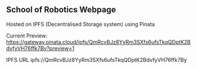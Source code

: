 ## School of Robotics Webpage
Hosted on IPFS (Decentralised Storage system) using Pinata

Current Preview:
https://gateway.pinata.cloud/ipfs/QmRcvBJz8YyRm3SXfs6ufsTkqQDptK2BdvfyVH76ffk7By?preview=1

IPFS URL
ipfs://QmRcvBJz8YyRm3SXfs6ufsTkqQDptK2BdvfyVH76ffk7By
